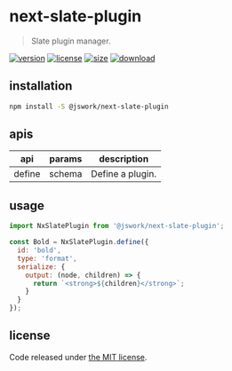 # next-slate-plugin
> Slate plugin manager.

[![version][version-image]][version-url]
[![license][license-image]][license-url]
[![size][size-image]][size-url]
[![download][download-image]][download-url]

## installation
```bash
npm install -S @jswork/next-slate-plugin
```

## apis
| api    | params | description      |
| ------ | ------ | ---------------- |
| define | schema | Define a plugin. |

## usage
```js
import NxSlatePlugin from '@jswork/next-slate-plugin';

const Bold = NxSlatePlugin.define({
  id: 'bold',
  type: 'format',
  serialize: {
    output: (node, children) => {
      return `<strong>${children}</strong>`;
    }
  }
});
```

## license
Code released under [the MIT license](https://github.com/afeiship/next-slate-plugin/blob/master/LICENSE.txt).

[version-image]: https://img.shields.io/npm/v/@jswork/next-slate-plugin
[version-url]: https://npmjs.org/package/@jswork/next-slate-plugin

[license-image]: https://img.shields.io/npm/l/@jswork/next-slate-plugin
[license-url]: https://github.com/afeiship/next-slate-plugin/blob/master/LICENSE.txt

[size-image]: https://img.shields.io/bundlephobia/minzip/@jswork/next-slate-plugin
[size-url]: https://github.com/afeiship/next-slate-plugin/blob/master/dist/next-slate-plugin.min.js

[download-image]: https://img.shields.io/npm/dm/@jswork/next-slate-plugin
[download-url]: https://www.npmjs.com/package/@jswork/next-slate-plugin
